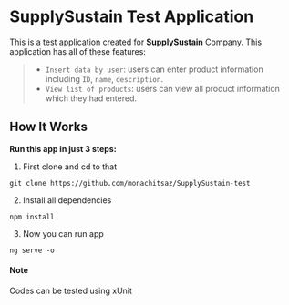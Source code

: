 # SupplySustain Test Application
This is a test application created for **SupplySustain** Company. This application has all of these features:
> - `Insert data by user`: users can enter product information including `ID`, `name`, `description`.
> - `View list of products`: users can view all product information which they had entered.

## How It Works
**Run this app in just 3 steps:**

1. First clone and cd to that
   
```
git clone https://github.com/monachitsaz/SupplySustain-test
```
2. Install all dependencies
   
```
npm install
```
3. Now you can run app

```
ng serve -o
```
#### Note
Codes can be tested using xUnit
